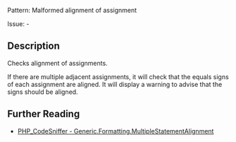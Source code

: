 Pattern: Malformed alignment of assignment

Issue: -

## Description

Checks alignment of assignments.

If there are multiple adjacent assignments, it will check that the equals signs of
each assignment are aligned. It will display a warning to advise that the signs should be aligned.

## Further Reading

* [PHP_CodeSniffer - Generic.Formatting.MultipleStatementAlignment](https://github.com/squizlabs/PHP_CodeSniffer/blob/master/src/Standards/Generic/Sniffs/Formatting/MultipleStatementAlignmentSniff.php)